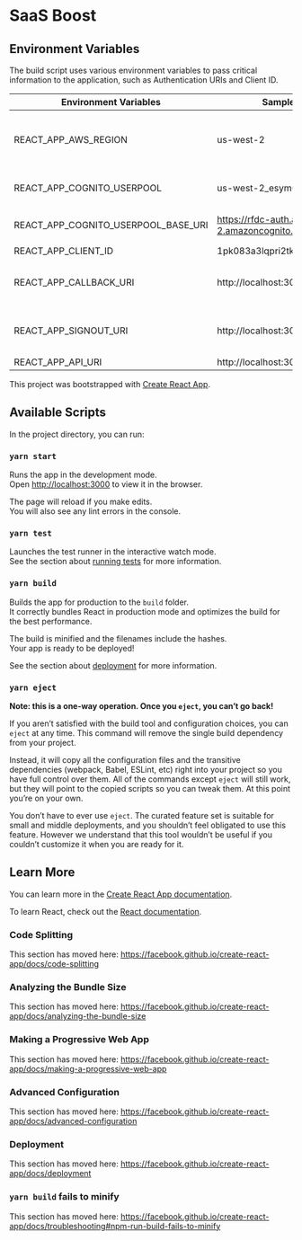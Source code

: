 # SaaS Boost

## Environment Variables

The build script uses various environment variables to pass critical information to the application, such as Authentication URIs and Client ID.

| Environment Variables               | Sample Value                                       | Description                               |
| ----------------------------------- | -------------------------------------------------- | ----------------------------------------- |
| REACT_APP_AWS_REGION                | us-west-2                                          | Region where cognito user pool is located |
| REACT_APP_COGNITO_USERPOOL          | us-west-2_esym02yM9                                | ID of Cognito User Pool                   |
| REACT_APP_COGNITO_USERPOOL_BASE_URI | https://rfdc-auth.auth.us-west-2.amazoncognito.com | URI for Cognito User Pool                 |
| REACT_APP_CLIENT_ID                 | 1pk083a3lqpri2tk60g8j2eeck                         | Client ID                                 |
| REACT_APP_CALLBACK_URI              | http://localhost:3000/auth/callback                | Callback URI within the web application   |
| REACT_APP_SIGNOUT_URI               | http://localhost:3000                              | URI to redirect after signout             |
| REACT_APP_API_URI                   | http://localhost:3000                              | API URI                                   |

This project was bootstrapped with [Create React App](https://github.com/facebook/create-react-app).

## Available Scripts

In the project directory, you can run:

### `yarn start`

Runs the app in the development mode.<br />
Open [http://localhost:3000](http://localhost:3000) to view it in the browser.

The page will reload if you make edits.<br />
You will also see any lint errors in the console.

### `yarn test`

Launches the test runner in the interactive watch mode.<br />
See the section about [running tests](https://facebook.github.io/create-react-app/docs/running-tests) for more information.

### `yarn build`

Builds the app for production to the `build` folder.<br />
It correctly bundles React in production mode and optimizes the build for the best performance.

The build is minified and the filenames include the hashes.<br />
Your app is ready to be deployed!

See the section about [deployment](https://facebook.github.io/create-react-app/docs/deployment) for more information.

### `yarn eject`

**Note: this is a one-way operation. Once you `eject`, you can’t go back!**

If you aren’t satisfied with the build tool and configuration choices, you can `eject` at any time. This command will remove the single build dependency from your project.

Instead, it will copy all the configuration files and the transitive dependencies (webpack, Babel, ESLint, etc) right into your project so you have full control over them. All of the commands except `eject` will still work, but they will point to the copied scripts so you can tweak them. At this point you’re on your own.

You don’t have to ever use `eject`. The curated feature set is suitable for small and middle deployments, and you shouldn’t feel obligated to use this feature. However we understand that this tool wouldn’t be useful if you couldn’t customize it when you are ready for it.

## Learn More

You can learn more in the [Create React App documentation](https://facebook.github.io/create-react-app/docs/getting-started).

To learn React, check out the [React documentation](https://reactjs.org/).

### Code Splitting

This section has moved here: https://facebook.github.io/create-react-app/docs/code-splitting

### Analyzing the Bundle Size

This section has moved here: https://facebook.github.io/create-react-app/docs/analyzing-the-bundle-size

### Making a Progressive Web App

This section has moved here: https://facebook.github.io/create-react-app/docs/making-a-progressive-web-app

### Advanced Configuration

This section has moved here: https://facebook.github.io/create-react-app/docs/advanced-configuration

### Deployment

This section has moved here: https://facebook.github.io/create-react-app/docs/deployment

### `yarn build` fails to minify

This section has moved here: https://facebook.github.io/create-react-app/docs/troubleshooting#npm-run-build-fails-to-minify
